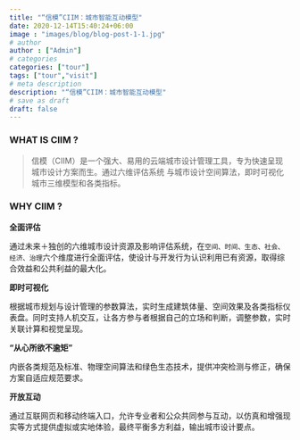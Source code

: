 ```yaml
---
title: "“信模”CIIM：城市智能互动模型"
date: 2020-12-14T15:40:24+06:00
image : "images/blog/blog-post-1-1.jpg"
# author
author : ["Admin"]
# categories
categories: ["tour"]
tags: ["tour","visit"]
# meta description
description: "“信模”CIIM：城市智能互动模型"
# save as draft
draft: false
---
```


### WHAT IS CIIM ?
 

> 信模（CIIM）是一个强大、易用的云端城市设计管理工具，专为快速呈现城市设计方案而生。通过六维评估系统 与城市设计空间算法，即时可视化城市三维模型和各类指标。

 

 

### WHY CIIM ?
 

**全面评估**

通过未来＋独创的六维城市设计资源及影响评估系统，在`空间、时间、生态、社会、经济、治理`六个维度进行全面评估，使设计与开发行为认识利用已有资源，取得综合效益和公共利益的最大化。

 

**即时可视化**

根据城市规划与设计管理的参数算法，实时生成建筑体量、空间效果及各类指标仪表盘。同时支持人机交互，让各方参与者根据自己的立场和判断，调整参数，实时关联计算和视觉呈现。

 

**“从心所欲不逾矩”**

内嵌各类规范及标准、物理空间算法和绿色生态技术，提供冲突检测与修正，确保方案自适应规范要求。

 

**开放互动**

通过互联网页和移动终端入口，允许专业者和公众共同参与互动，以仿真和增强现实等方式提供虚拟或实地体验，最终平衡多方利益，输出城市设计要点。
